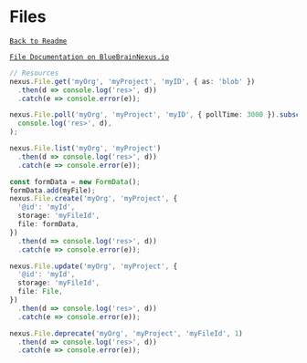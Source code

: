 # Files

[`Back to Readme`](../../#readme)

[`File Documentation on BlueBrainNexus.io`](https://bluebrainnexus.io/docs/api/1.1/kg/kg-files-api.html)

```typescript
// Resources
nexus.File.get('myOrg', 'myProject', 'myID', { as: 'blob' })
  .then(d => console.log('res>', d))
  .catch(e => console.error(e));

nexus.File.poll('myOrg', 'myProject', 'myID', { pollTime: 3000 }).subscribe(d =>
  console.log('res>', d),
);

nexus.File.list('myOrg', 'myProject')
  .then(d => console.log('res>', d))
  .catch(e => console.error(e));

const formData = new FormData();
formData.add(myFile);
nexus.File.create('myOrg', 'myProject', {
  '@id': 'myId',
  storage: 'myFileId',
  file: formData,
})
  .then(d => console.log('res>', d))
  .catch(e => console.error(e));

nexus.File.update('myOrg', 'myProject', {
  '@id': 'myId',
  storage: 'myFileId',
  file: File,
})
  .then(d => console.log('res>', d))
  .catch(e => console.error(e));

nexus.File.deprecate('myOrg', 'myProject', 'myFileId', 1)
  .then(d => console.log('res>', d))
  .catch(e => console.error(e));
```
